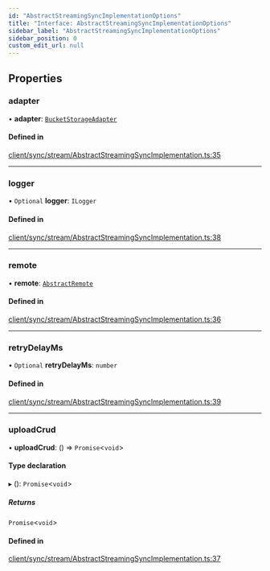 ```yaml
---
id: "AbstractStreamingSyncImplementationOptions"
title: "Interface: AbstractStreamingSyncImplementationOptions"
sidebar_label: "AbstractStreamingSyncImplementationOptions"
sidebar_position: 0
custom_edit_url: null
---
```


## Properties

### adapter

• **adapter**: [`BucketStorageAdapter`](BucketStorageAdapter.md)

#### Defined in

[client/sync/stream/AbstractStreamingSyncImplementation.ts:35](https://github.com/powersync-ja/powersync-react-native-sdk/blob/65a3c12/packages/powersync-sdk-common/src/client/sync/stream/AbstractStreamingSyncImplementation.ts#L35)

___

### logger

• `Optional` **logger**: `ILogger`

#### Defined in

[client/sync/stream/AbstractStreamingSyncImplementation.ts:38](https://github.com/powersync-ja/powersync-react-native-sdk/blob/65a3c12/packages/powersync-sdk-common/src/client/sync/stream/AbstractStreamingSyncImplementation.ts#L38)

___

### remote

• **remote**: [`AbstractRemote`](../classes/AbstractRemote.md)

#### Defined in

[client/sync/stream/AbstractStreamingSyncImplementation.ts:36](https://github.com/powersync-ja/powersync-react-native-sdk/blob/65a3c12/packages/powersync-sdk-common/src/client/sync/stream/AbstractStreamingSyncImplementation.ts#L36)

___

### retryDelayMs

• `Optional` **retryDelayMs**: `number`

#### Defined in

[client/sync/stream/AbstractStreamingSyncImplementation.ts:39](https://github.com/powersync-ja/powersync-react-native-sdk/blob/65a3c12/packages/powersync-sdk-common/src/client/sync/stream/AbstractStreamingSyncImplementation.ts#L39)

___

### uploadCrud

• **uploadCrud**: () => `Promise`<`void`\>

#### Type declaration

▸ (): `Promise`<`void`\>

##### Returns

`Promise`<`void`\>

#### Defined in

[client/sync/stream/AbstractStreamingSyncImplementation.ts:37](https://github.com/powersync-ja/powersync-react-native-sdk/blob/65a3c12/packages/powersync-sdk-common/src/client/sync/stream/AbstractStreamingSyncImplementation.ts#L37)
